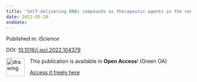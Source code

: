 ```yaml
---
title: "Self-delivering RNAi compounds as therapeutic agents in the central nervous system to enhance axonal regeneration after injury."
date: 2022-05-28
enddate:
---
```


Published in: *iScience*

DOI: [10.1016/j.isci.2022.104379](https://doi.org/10.1016/j.isci.2022.104379)

<img src="https://upload.wikimedia.org/wikipedia/commons/thumb/9/90/Open_Access_logo_PLoS_white_green.svg/576px-Open_Access_logo_PLoS_white_green.svg.png" alt="drawing" width="50" align="left"/> &nbsp;&nbsp;&nbsp;This publication is available in **Open Access**! (Green OA)

&nbsp;&nbsp;&nbsp;<a href="https://www.ncbi.nlm.nih.gov/pmc/articles/PMC9127586">Access it freely here</a>

